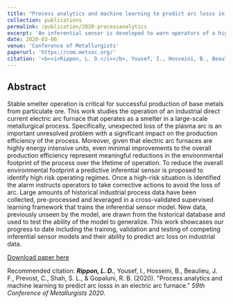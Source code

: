 ```yaml
---
title: "Process analytics and machine learning to predict arc losss in an electric arc furnace"
collection: publications
permalink: /publication/2020-processanalytics
excerpt: 'An inferential sensor is developed to warn operators of a high risk of impending arc loss so that they can take corrective actions and avoid the process fault.'
date: 2020-03-06
venue: 'Conference of Metallurgists'
paperurl: 'https://com.metsoc.org/'
citation: '<b><i>Rippon, L. D.</i></b>, Yousef, I., Hosseini, B., Beaulieu, J. F., Prevost, C., Shah, S. L., & Gopaluni, R. B. (2020). &quot;Process analytics and machine learning to predict arc losss in an electric arc furnace.&quot; <i>59th Conference of Metallurgists 2020</i>.'
---
```


## Abstract
Stable smelter operation is critical for successful production of base metals from particulate ore.
This work studies the operation of an industrial direct current electric arc furnace that operates as a smelter
in a large-scale metallurgical process. Specifically, unexpected loss of the plasma arc is an important
unresolved problem with a significant impact on the production efficiency of the process. Moreover, given
that electric arc furnaces are highly energy intensive units, even minimal improvements to the overall
production efficiency represent meaningful reductions in the environmental footprint of the process over
the lifetime of operation. To reduce the overall environmental footprint a predictive inferential sensor is
proposed to identify high risk operating regimes. Once a high-risk situation is identified the alarm instructs
operators to take corrective actions to avoid the loss of arc. Large amounts of historical industrial process
data have been collected, pre-processed and leveraged in a cross-validated supervised learning framework
that trains the inferential sensor model. New data, previously unseen by the model, are drawn from the
historical database and used to test the ability of the model to generalize. This work showcases our
progress to date including the training, validation and testing of competing inferential sensor models and
their ability to predict arc loss on industrial data.

[Download paper here](https://dais.chbe.ubc.ca/assets/preprints/2020C5_Rippon_COM.pdf)

Recommended citation: <b><i>Rippon, L. D.</i></b>, Yousef, I., Hosseini, B., Beaulieu, J. F., Prevost, C., Shah, S. L., & Gopaluni, R. B. (2020). "Process analytics and machine learning to predict arc losss in an electric arc furnace." <i>59th Conference of Metallurgists 2020</i>.
